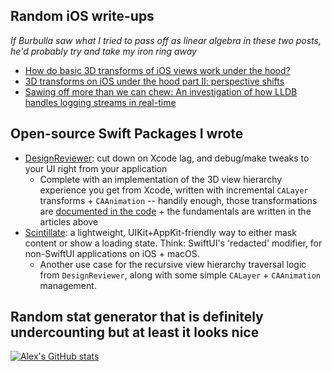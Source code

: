 ## Random iOS write-ups
_If Burbulla saw what I tried to pass off as linear algebra in these two posts, he'd probably try and take my iron ring away_
* [How do basic 3D transforms of iOS views work under the hood?](https://thealexanderlee.com/blog/how-do-3d-transforms-of-ios-views-work-under-the-hood)
* [3D transforms on iOS under the hood part II: perspective shifts](https://thealexanderlee.com/blog/3d-transforms-on-ios-under-the-hood-part-2-perspective-shifts)
* [Sawing off more than we can chew: An investigation of how LLDB handles logging streams in real-time](https://www.thealexanderlee.com/blog/sawing-off-more-than-we-can-chew-an-investigation-of-how-lldb-handles-logging-streams-in-real-time)

## Open-source Swift Packages I wrote
* [DesignReviewer](https://github.com/alexslee/DesignReviewer): cut down on Xcode lag, and debug/make tweaks to your UI right from your application
    *  Complete with an implementation of the 3D view hierarchy experience you get from Xcode, written with incremental `CALayer` transforms + `CAAnimation` -- handily enough, those transformations are [documented in the code](https://github.com/alexslee/DesignReviewer/blob/0d36b57f57d3581bc44defb43ec01d70dc0ca2cb/Sources/DesignReviewer/Exploded%20Hierarchy/DesignReviewExplodedHierarchyContainerView.swift#L74) + the fundamentals are written in the articles above
 *  [Scintillate](https://github.com/alexslee/Scintillate): a lightweight, UIKit+AppKit-friendly way to either mask content or show a loading state. Think: SwiftUI's 'redacted' modifier, for non-SwiftUI applications on iOS + macOS.
    *  Another use case for the recursive view hierarchy traversal logic from `DesignReviewer`, along with some simple `CALayer` + `CAAnimation` management.

## Random stat generator that is definitely undercounting but at least it looks nice

[![Alex's GitHub stats](https://github-readme-stats-psi-coral.vercel.app/api?username=alexslee&count_private=true&include_all_commits=true&theme=nightowl)](https://github.com/anuraghazra/github-readme-stats)

<!--
**alexslee/alexslee** is a ✨ _special_ ✨ repository because its `README.md` (this file) appears on your GitHub profile.

Here are some ideas to get you started:

- 🔭 I’m currently working on ...
- 🌱 I’m currently learning ...
- 👯 I’m looking to collaborate on ...
- 🤔 I’m looking for help with ...
- 💬 Ask me about ...
- 📫 How to reach me: ...
- 😄 Pronouns: ...
- ⚡ Fun fact: ...
-->
